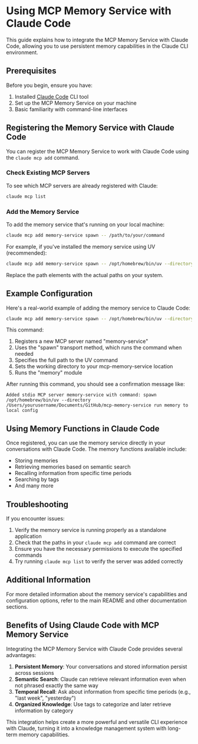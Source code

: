 # Using MCP Memory Service with Claude Code

This guide explains how to integrate the MCP Memory Service with Claude Code, allowing you to use persistent memory capabilities in the Claude CLI environment.

## Prerequisites

Before you begin, ensure you have:

1. Installed [Claude Code](https://www.anthropic.com/news/introducing-claude-code) CLI tool
2. Set up the MCP Memory Service on your machine
3. Basic familiarity with command-line interfaces

## Registering the Memory Service with Claude Code

You can register the MCP Memory Service to work with Claude Code using the `claude mcp add` command.

### Check Existing MCP Servers

To see which MCP servers are already registered with Claude:

```bash
claude mcp list
```

### Add the Memory Service

To add the memory service that's running on your local machine:

```bash
claude mcp add memory-service spawn -- /path/to/your/command
```

For example, if you've installed the memory service using UV (recommended):

```bash
claude mcp add memory-service spawn -- /opt/homebrew/bin/uv --directory /Users/yourusername/path/to/mcp-memory-service run memory
```

Replace the path elements with the actual paths on your system.

## Example Configuration

Here's a real-world example of adding the memory service to Claude Code:

```bash
claude mcp add memory-service spawn -- /opt/homebrew/bin/uv --directory /Users/yourusername/Documents/GitHub/mcp-memory-service run memory
```

This command:
1. Registers a new MCP server named "memory-service"
2. Uses the "spawn" transport method, which runs the command when needed
3. Specifies the full path to the UV command
4. Sets the working directory to your mcp-memory-service location
5. Runs the "memory" module

After running this command, you should see a confirmation message like:

```
Added stdio MCP server memory-service with command: spawn /opt/homebrew/bin/uv --directory /Users/yourusername/Documents/GitHub/mcp-memory-service run memory to local config
```

## Using Memory Functions in Claude Code

Once registered, you can use the memory service directly in your conversations with Claude Code. The memory functions available include:

- Storing memories
- Retrieving memories based on semantic search
- Recalling information from specific time periods
- Searching by tags
- And many more

## Troubleshooting

If you encounter issues:

1. Verify the memory service is running properly as a standalone application
2. Check that the paths in your `claude mcp add` command are correct
3. Ensure you have the necessary permissions to execute the specified commands
4. Try running `claude mcp list` to verify the server was added correctly

## Additional Information

For more detailed information about the memory service's capabilities and configuration options, refer to the main README and other documentation sections.

## Benefits of Using Claude Code with MCP Memory Service

Integrating the MCP Memory Service with Claude Code provides several advantages:

1. **Persistent Memory**: Your conversations and stored information persist across sessions
2. **Semantic Search**: Claude can retrieve relevant information even when not phrased exactly the same way
3. **Temporal Recall**: Ask about information from specific time periods (e.g., "last week", "yesterday")
4. **Organized Knowledge**: Use tags to categorize and later retrieve information by category

This integration helps create a more powerful and versatile CLI experience with Claude, turning it into a knowledge management system with long-term memory capabilities.
